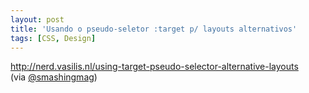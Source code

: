 ```yaml
---
layout: post
title: 'Usando o pseudo-seletor :target p/ layouts alternativos'
tags: [CSS, Design]
---
```


<http://nerd.vasilis.nl/using-target-pseudo-selector-alternative-layouts><br>
(via [@smashingmag](https://twitter.com/smashingmag/status/467206865987043328))
